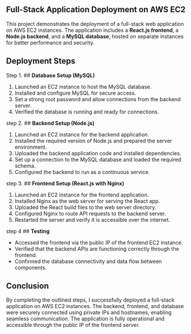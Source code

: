 ## **Full-Stack Application Deployment on AWS EC2**

This project demonstrates the deployment of a full-stack web application on AWS EC2 instances. The application includes a **React.js frontend**, a **Node.js backend**, and a **MySQL database**, hosted on separate instances for better performance and security.


## **Deployment Steps**

Step 1. ## **Database Setup (MySQL)**
1. Launched an EC2 instance to host the MySQL database.  
2. Installed and configure MySQL for secure access.  
3. Set a strong root password and allow connections from the backend server.  
4. Verified the database is running and ready for connections.  

step 2. ## **Backend Setup (Node.js)**  
1. Launched an EC2 instance for the backend application.  
2. Installed the required version of Node.js and prepared the server environment.  
3. Uploaded the backend application code and installed dependencies.  
4. Set up a connection to the MySQL database and loaded the required schema.  
5. Configured the backend to run as a continuous service.  

step 3. ## **Frontend Setup (React.js with Nginx)**  
1. Launched an EC2 instance for the frontend application.  
2. Installed Nginx as the web server for serving the React app.  
3. Uploaded the React build files to the web server directory.  
4. Configured Nginx to route API requests to the backend server.  
5. Restarted the server and verify it is accessible over the internet.  

step 4 ## **Testing**
- Accessed the frontend via the public IP of the frontend EC2 instance.  
- Verified that the backend APIs are functioning correctly through the frontend.  
- Confirmed the database connectivity and data flow between components.  


## **Conclusion**

By completing the outlined steps, I successfully deployed a full-stack application on AWS EC2 instances. The backend, frontend, and database were securely connected using private IPs and hostnames, enabling seamless communication. The application is fully operational and accessible through the public IP of the frontend server.
